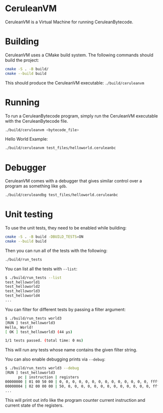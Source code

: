 # CeruleanVM

CeruleanVM is a Virtual Machine for running CeruleanBytecode.

# Building

CeruleanVM uses a CMake build system. The following commands should build the project:
```bash
cmake -S . -B build/
cmake --build build
```

This should produce the CeruleanVM executable: `./build/ceruleanvm`

# Running

To run a CeruleanBytecode program, simply run the CeruleanVM executable with the CeruleanBytecode file.
```bash
./build/ceruleanvm <bytecode_file>
```

Hello World Example:
```bash
./build/ceruleanvm test_files/helloworld.ceruleanbc
```

# Debugger

CeruleanVM comes with a debugger that gives similar control over a program as something like `gdb`.
```bash
./build/ceruleandbg test_files/helloworld.ceruleanbc
```

# Unit testing

To use the unit tests, they need to be enabled while building:
```bash
cmake -S . -B build -DBUILD_TESTS=ON
cmake --build build
```

Then you can run all of the tests with the following:
```bash
./build/run_tests
```

You can list all the tests with `--list`:
```bash
$ ./build/run_tests --list
test_helloworld1
test_helloworld2
test_helloworld3
test_helloworld4
...
```

You can filter for different tests by passing a filter argument:
```bash
$ ./build/run_tests world3
[RUN ] test_helloworld3
Hello, World!
[ OK ] test_helloworld3 (44 µs)

1/1 tests passed. (total time: 0 ms)
```
This will run any tests whose name contains the given filter string.

You can also enable debugging prints via `--debug`:
```bash
$ ./build/run_tests world3 --debug
[RUN ] test_helloworld3
      pc | instruction | registers
00000000 | 01 00 50 00 | 0, 0, 0, 0, 0, 0, 0, 0, 0, 0, 0, 0, 0, 0, ffffffff, ffffffff,
00000004 | 02 00 00 00 | 50, 0, 0, 0, 0, 0, 0, 0, 0, 0, 0, 0, 0, 0, ffffffff, ffffffff,
...
```
This will print out info like the program counter current instruction and current state of the registers.
